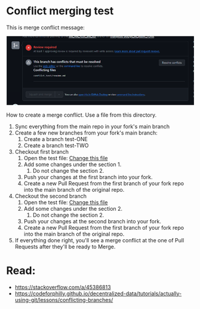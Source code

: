 # Conflict merging test

This is merge conflict message:

![alt text](Merge_Conflict_Message.png)


How to create a merge conflict. Use a file from this directory. 


1. Sync everything from the main repo in your fork's main branch
2. Create a few new branches from your fork's main branch:
   1. Create a branch test-ONE
   2. Create a branch test-TWO
3. Checkout first branch
   1. Open the test file: [Change this file](conflict_merging_file.md)
   2. Add some changes under the section 1.
      1. Do not change the section 2.
   3. Push your changes at the first branch into your fork.
   4. Create a new Pull Request from the first branch of your fork repo into the main branch of the original repo.
4. Checkout the second branch
   1. Open the test file: [Change this file](conflict_merging_file.md)
   2. Add some changes under the section 2.
      1. Do not change the section 2.
   3. Push your changes at the second branch into your fork.
   4. Create a new Pull Request from the first branch of your fork repo into the main branch of the original repo.
5. If everything done right, you'll see a merge conflict at the one of Pull Requests after they'll be ready to Merge.


# Read:

- https://stackoverflow.com/a/45386813
- https://codeforphilly.github.io/decentralized-data/tutorials/actually-using-git/lessons/conflicting-branches/
